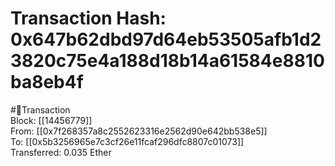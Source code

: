 
Transaction Hash: 0x647b62dbd97d64eb53505afb1d23820c75e4a188d18b14a61584e8810ba8eb4f
====================================================================================
  
#💸Transaction  
Block: [[14456779]]  
From: [[0x7f268357a8c2552623316e2562d90e642bb538e5]]  
To: [[0x5b3256965e7c3cf26e11fcaf296dfc8807c01073]]  
Transferred: 0.035 Ether